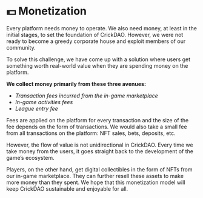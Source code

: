 # 💵 Monetization

Every platform needs money to operate. We also need money, at least in the initial stages, to set the foundation of CrickDAO. However, we were not ready to become a greedy corporate house and exploit members of our community.&#x20;

To solve this challenge, we have come up with a solution where users get something worth real-world value when they are spending money on the platform.&#x20;

**We collect money primarily from these three avenues:**

* _Transaction fees incurred from the in-game marketplace_
* _In-game activities fees_
* _League entry fee_

Fees are applied on the platform for every transaction and the size of the fee depends on the form of transactions. We would also take a small fee from all transactions on the platform: NFT sales, bets, deposits, etc.

However, the flow of value is not unidirectional in CrickDAO. Every time we take money from the users, it goes straight back to the development of the game’s ecosystem.&#x20;

Players, on the other hand, get digital collectibles in the form of NFTs from our in-game marketplace. They can further resell these assets to make more money than they spent. We hope that this monetization model will keep CrickDAO sustainable and enjoyable for all.&#x20;
